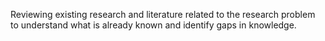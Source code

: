 Reviewing existing research and literature related to the research problem to understand what is already known and identify gaps in knowledge.